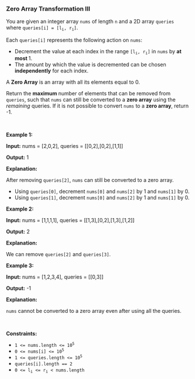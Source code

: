 
<h3>Zero Array Transformation III</h3>
<div><p>You are given an integer array <code>nums</code> of length <code>n</code> and a 2D array <code>queries</code> where <code>queries[i] = [l<sub>i</sub>, r<sub>i</sub>]</code>.</p>
<p>Each <code>queries[i]</code> represents the following action on <code>nums</code>:</p>
<ul>
<li>Decrement the value at each index in the range <code>[l<sub>i</sub>, r<sub>i</sub>]</code> in <code>nums</code> by <strong>at most</strong><strong> </strong>1.</li>
<li>The amount by which the value is decremented can be chosen <strong>independently</strong> for each index.</li>
</ul>
<p>A <strong>Zero Array</strong> is an array with all its elements equal to 0.</p>
<p>Return the <strong>maximum </strong>number of elements that can be removed from <code>queries</code>, such that <code>nums</code> can still be converted to a <strong>zero array</strong> using the <em>remaining</em> queries. If it is not possible to convert <code>nums</code> to a <strong>zero array</strong>, return -1.</p>
<p> </p>
<p><strong>Example 1:</strong></p>
<div class="example-block">
<p><strong>Input:</strong> <span class="example-io">nums = [2,0,2], queries = [[0,2],[0,2],[1,1]]</span></p>
<p><strong>Output:</strong> <span class="example-io">1</span></p>
<p><strong>Explanation:</strong></p>
<p>After removing <code>queries[2]</code>, <code>nums</code> can still be converted to a zero array.</p>
<ul>
<li>Using <code>queries[0]</code>, decrement <code>nums[0]</code> and <code>nums[2]</code> by 1 and <code>nums[1]</code> by 0.</li>
<li>Using <code>queries[1]</code>, decrement <code>nums[0]</code> and <code>nums[2]</code> by 1 and <code>nums[1]</code> by 0.</li>
</ul>
</div>
<p><strong>Example 2:</strong></p>
<div class="example-block">
<p><strong>Input:</strong> <span class="example-io">nums = [1,1,1,1], queries = [[1,3],[0,2],[1,3],[1,2]]</span></p>
<p><strong>Output:</strong> <span class="example-io">2</span></p>
<p><strong>Explanation:</strong></p>
<p>We can remove <code>queries[2]</code> and <code>queries[3]</code>.</p>
</div>
<p><strong>Example 3:</strong></p>
<div class="example-block">
<p><strong>Input:</strong> <span class="example-io">nums = [1,2,3,4], queries = [[0,3]]</span></p>
<p><strong>Output:</strong> <span class="example-io">-1</span></p>
<p><strong>Explanation:</strong></p>
<p><code>nums</code> cannot be converted to a zero array even after using all the queries.</p>
</div>
<p> </p>
<p><strong>Constraints:</strong></p>
<ul>
<li><code>1 &lt;= nums.length &lt;= 10<sup>5</sup></code></li>
<li><code>0 &lt;= nums[i] &lt;= 10<sup>5</sup></code></li>
<li><code>1 &lt;= queries.length &lt;= 10<sup>5</sup></code></li>
<li><code>queries[i].length == 2</code></li>
<li><code>0 &lt;= l<sub>i</sub> &lt;= r<sub>i</sub> &lt; nums.length</code></li>
</ul>
</div>
